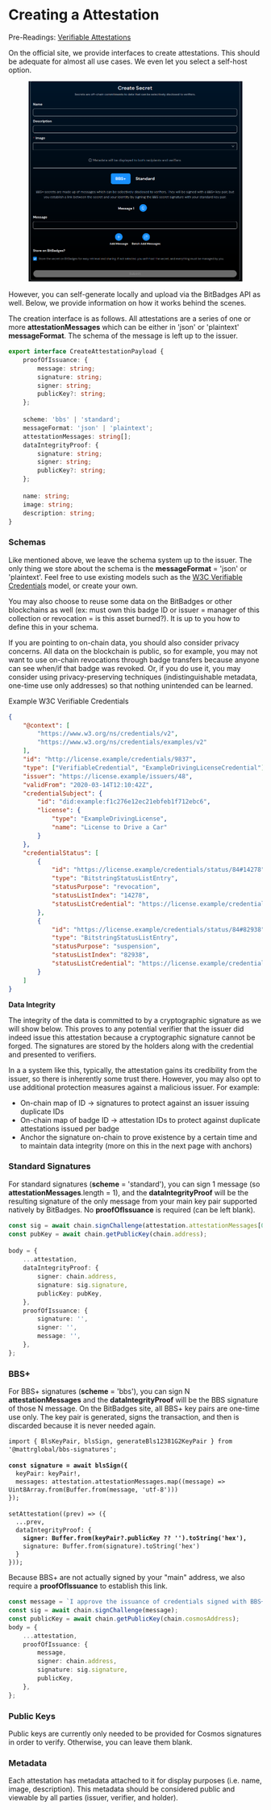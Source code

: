# Creating a Attestation

Pre-Readings: [Verifiable Attestations](./)

On the official site, we provide interfaces to create attestations. This should be adequate for almost all use cases. We even let you select a self-host option.

<figure><img src="../../../.gitbook/assets/image (81).png" alt=""><figcaption></figcaption></figure>

However, you can self-generate locally and upload via the BitBadges API as well. Below, we provide information on how it works behind the scenes.

The creation interface is as follows. All attestations are a series of one or more **attestationMessages** which can be either in 'json' or 'plaintext' **messageFormat**. The schema of the message is left up to the issuer.

```typescript
export interface CreateAttestationPayload {
    proofOfIssuance: {
        message: string;
        signature: string;
        signer: string;
        publicKey?: string;
    };

    scheme: 'bbs' | 'standard';
    messageFormat: 'json' | 'plaintext';
    attestationMessages: string[];
    dataIntegrityProof: {
        signature: string;
        signer: string;
        publicKey?: string;
    };

    name: string;
    image: string;
    description: string;
}
```

### **Schemas**

Like mentioned above, we leave the schema system up to the issuer. The only thing we store about the schema is the **messageFormat** = 'json' or 'plaintext'. Feel free to use existing models such as the [W3C Verifiable Credentials](https://www.w3.org/TR/vc-data-model-2.0/) model, or create your own.&#x20;

You may also choose to reuse some data on the BitBadges or other blockchains as well (ex: must own this badge ID or issuer = manager of this collection or revocation = is this asset burned?). It is up to you how to define this in your schema.&#x20;

If you are pointing to on-chain data, you should also consider privacy concerns. All data on the blockchain is public, so for example, you may not want to use on-chain revocations through badge transfers because anyone can see when/if that badge was revoked. Or, if you do use it, you may consider using privacy-preserving techniques (indistinguishable metadata, one-time use only addresses) so that nothing unintended can be learned.

Example W3C Verifiable Credentials

```json
{
    "@context": [
        "https://www.w3.org/ns/credentials/v2",
        "https://www.w3.org/ns/credentials/examples/v2"
    ],
    "id": "http://license.example/credentials/9837",
    "type": ["VerifiableCredential", "ExampleDrivingLicenseCredential"],
    "issuer": "https://license.example/issuers/48",
    "validFrom": "2020-03-14T12:10:42Z",
    "credentialSubject": {
        "id": "did:example:f1c276e12ec21ebfeb1f712ebc6",
        "license": {
            "type": "ExampleDrivingLicense",
            "name": "License to Drive a Car"
        }
    },
    "credentialStatus": [
        {
            "id": "https://license.example/credentials/status/84#14278",
            "type": "BitstringStatusListEntry",
            "statusPurpose": "revocation",
            "statusListIndex": "14278",
            "statusListCredential": "https://license.example/credentials/status/84"
        },
        {
            "id": "https://license.example/credentials/status/84#82938",
            "type": "BitstringStatusListEntry",
            "statusPurpose": "suspension",
            "statusListIndex": "82938",
            "statusListCredential": "https://license.example/credentials/status/84"
        }
    ]
}
```

**Data Integrity**

The integrity of the data is committed to by a cryptographic signature as we will show below. This proves to any potential verifier that the issuer did indeed issue this attestation because a cryptographic signature cannot be forged. The signatures are stored by the holders along with the credential and presented to verifiers.

In a a system like this, typically, the attestation gains its credibility from the issuer, so there is inherently some trust there. However, you may also opt to use additional protection measures against a malicious issuer. For example:

-   On-chain map of ID -> signatures to protect against an issuer issuing duplicate IDs
-   On-chain map of badge ID -> attestation IDs to protect against duplicate attestations issued per badge
-   Anchor the signature on-chain to prove existence by a certain time and to maintain data integrity (more on this in the next page with anchors)

### Standard Signatures

For standard signatures (**scheme** = 'standard'), you can sign 1 message (so **attestationMessages**.length = 1), and the **dataIntegrityProof** will be the resulting signature of the only message from your main key pair supported natively by BitBadges. No **proofOfIssuance** is required (can be left blank).

```typescript
const sig = await chain.signChallenge(attestation.attestationMessages[0]);
const pubKey = await chain.getPublicKey(chain.address);

body = {
    ...attestation,
    dataIntegrityProof: {
        signer: chain.address,
        signature: sig.signature,
        publicKey: pubKey,
    },
    proofOfIssuance: {
        signature: '',
        signer: '',
        message: '',
    },
};
```

### **BBS+**

For BBS+ signatures (**scheme** = 'bbs'), you can sign N **attestationMessages** and the **dataIntegrityProof** will be the BBS signature of those N message. On the BitBadges site, all BBS+ key pairs are one-time use only. The key pair is generated, signs the transaction, and then is discarded because it is never needed again.

<pre class="language-typescript"><code class="lang-typescript">import { BlsKeyPair, blsSign, generateBls12381G2KeyPair } from '@mattrglobal/bbs-signatures';

<strong>const signature = await blsSign({
</strong>  keyPair: keyPair!,
  messages: attestation.attestationMessages.map((message) => Uint8Array.from(Buffer.from(message, 'utf-8')))
});

setAttestation((prev) => ({
  ...prev,
  dataIntegrityProof: {
<strong>    signer: Buffer.from(keyPair?.publicKey ?? '').toString('hex'),
</strong>    signature: Buffer.from(signature).toString('hex')
  }
}));
</code></pre>

Because BBS+ are not actually signed by your "main" address, we also require a **proofOfIssuance** to establish this link.&#x20;

```typescript
const message = `I approve the issuance of credentials signed with BBS+ ${attestation.dataIntegrityProof.signer} as my own.\n\n`;
const sig = await chain.signChallenge(message);
const publicKey = await chain.getPublicKey(chain.cosmosAddress);
body = {
    ...attestation,
    proofOfIssuance: {
        message,
        signer: chain.address,
        signature: sig.signature,
        publicKey,
    },
};
```

### **Public Keys**

Public keys are currently only needed to be provided for Cosmos signatures in order to verify. Otherwise, you can leave them blank.

### **Metadata**

Each attestation has metadata attached to it for display purposes (i.e. name, image, description). This metadata should be considered public and viewable by all parties (issuer, verifier, and holder).
